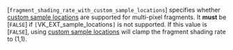 [`fragment_shading_rate_with_custom_sample_locations`]
specifies whether [custom sample locations](https://www.khronos.org/registry/vulkan/specs/1.3-extensions/html/vkspec.html#primsrast-samplelocations)
are supported for multi-pixel fragments.
It  **must**  be [`FALSE`] if `[`VK_EXT_sample_locations`]` is not
supported.
If this value is [`FALSE`], using [custom sample locations](https://www.khronos.org/registry/vulkan/specs/1.3-extensions/html/vkspec.html#primsrast-samplelocations) will clamp the fragment shading rate to
(1,1).